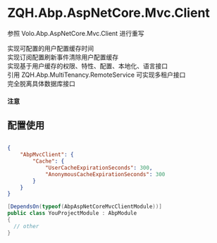 # ZQH.Abp.AspNetCore.Mvc.Client

参照 Volo.Abp.AspNetCore.Mvc.Client 进行重写  

实现可配置的用户配置缓存时间  
实现订阅配置刷新事件清除用户配置缓存  
实现基于用户缓存的权限、特性、配置、本地化、语言接口  
引用 ZQH.Abp.MultiTenancy.RemoteService 可实现多租户接口  
完全脱离具体数据库接口  

#### 注意


## 配置使用


``` json

{
	"AbpMvcClient": {
		"Cache": {
			"UserCacheExpirationSeconds": 300,
			"AnonymousCacheExpirationSeconds": 300
		}
	}
}

```

```csharp
[DependsOn(typeof(AbpAspNetCoreMvcClientModule))]
public class YouProjectModule : AbpModule
{
  // other
}
```